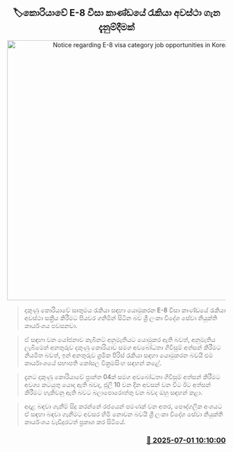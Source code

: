 <p align='center'><b><h2 align='center' title='Notice regarding E-8 visa category job opportunities in Korea'>🏷කොරියාවේ E-8 වීසා කාණ්ඩයේ රැකියා අවස්ථා ගැන දැනුම්දීමක්</h2></b></p>
<p align='center'><img src='https://helakuru.sgp1.cdn.digitaloceanspaces.com/esana/images/lib/south-korea.jpg' width='600' alt='Notice regarding E-8 visa category job opportunities in Korea'></p>

> දකුණු කොරියාවේ සෘතුමය රැකියා සඳහා යොමුකරන E-8 වීසා කාණ්ඩයේ රැකියා අවස්ථා සක්‍රීය කිරීමට පියවර ගනිමින් සිටින බව ශ්‍රී ලංකා විදේශ සේවා නියුක්ති කාර්යංශය පවසනවා.

> ඒ සඳහා වන යෝජනාව කැබිනට් අනුමැතියට යොමුකර ඇති බවත්, අනුමැතිය ලැබීමෙන් අනතුරුව දකුණු කොරියාව සමග අවබෝධතා ගිවිසුම් අත්සන් කිරීමට නියමිත බවත්, ඉන් අනතුරුව ශ්‍රමික පිරිස් රැකියා සඳහා යොමුකරන බවයි එම කාර්යාංශයේ සභාපති කෝසල වික්‍රමසිංහ සඳහන් කළේ.

> දැනට දකුණු කොරියාවේ ප්‍රාන්ත 04ක් සමග අවබෝධතා ගිවිසුම් අත්සන් කිරීමට අවශ්‍ය කටයුතු යොදා ඇති බවද, ජුලි 10 වන දින අවසන් වන විට ඊට අත්සන් කිරීමට හැකිවනු ඇති බවට බලාපොරොත්තු වන බවද ඔහු සඳහන් කළා.

> අදාළ බඳවා ගැනීම් සිදු කරන්නේ රජයෙන් පමණක් වන අතර, පෞද්ගලික අංශයට ඒ සඳහා බඳවා ගැනීමට අවසර හිමි නොවන බවයි ශ්‍රී ලංකා විදේශ සේවා නියුක්ති කාර්යංශය වැඩිදුරටත් ප්‍රකාශ කර සිටියේ.



<h3 align='right'><a href='https://www.helakuru.lk/esana/p/111472/'>📅 2025-07-01 10:10:00</a></h3>
